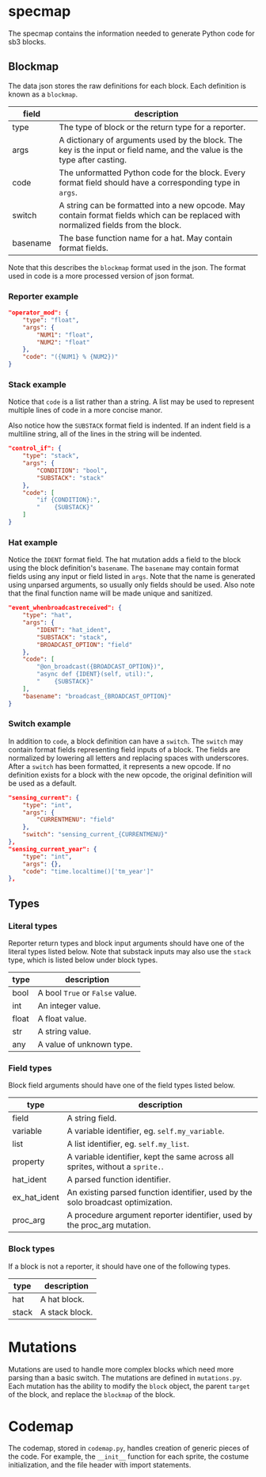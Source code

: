 # specmap

The specmap contains the information needed to generate Python code for sb3 blocks.

## Blockmap

The data json stores the raw definitions for each block. Each definition is known as a `blockmap`.

| field    | description                                                                                                                         |
| -------- | ----------------------------------------------------------------------------------------------------------------------------------- |
| type     | The type of block or the return type for a reporter.                                                                                |
| args     | A dictionary of arguments used by the block. The key is the input or field name, and the value is the type after casting.           |
| code     | The unformatted Python code for the block. Every format field should have a corresponding type in `args`.                           |
| switch   | A string can be formatted into a new opcode. May contain format fields which can be replaced with normalized fields from the block. |
| basename | The base function name for a hat. May contain format fields.                                                                        |

Note that this describes the `blockmap` format used in the json. The format used in code is a more processed version of json format.


### Reporter example

```json
"operator_mod": {
    "type": "float",
    "args": {
        "NUM1": "float",
        "NUM2": "float"
    },
    "code": "({NUM1} % {NUM2})"
}
```

### Stack example

Notice that `code` is a list rather than a string. A list may be used to represent multiple lines of code in a more concise manor.

Also notice how the `SUBSTACK` format field is indented. If an indent field is a multiline string, all of the lines in the string will be indented.

```json
"control_if": {
    "type": "stack",
    "args": {
        "CONDITION": "bool",
        "SUBSTACK": "stack"
    },
    "code": [
        "if {CONDITION}:",
        "    {SUBSTACK}"
    ]
}
```


### Hat example

Notice the `IDENT` format field. The hat mutation adds a field to the block using the block definition's `basename`. The `basename` may contain format fields using any input or field listed in `args`. Note that the name is generated using unparsed arguments, so usually only fields should be used. Also note that the final function name will be made unique and sanitized.

```json
"event_whenbroadcastreceived": {
    "type": "hat",
    "args": {
        "IDENT": "hat_ident",
        "SUBSTACK": "stack",
        "BROADCAST_OPTION": "field"
    },
    "code": [
        "@on_broadcast({BROADCAST_OPTION})",
        "async def {IDENT}(self, util):",
        "    {SUBSTACK}"
    ],
    "basename": "broadcast_{BROADCAST_OPTION}"
}
```


### Switch example

In addition to `code`, a block definition can have a `switch`. The `switch` may contain format fields representing field inputs of a block. The fields are normalized by lowering all letters and replacing spaces with underscores. After a `switch` has been formatted, it represents a new opcode. If no definition exists for a block with the new opcode, the original definition will be used as a default.

```json
"sensing_current": {
    "type": "int",
    "args": {
        "CURRENTMENU": "field"
    },
    "switch": "sensing_current_{CURRENTMENU}"
},
"sensing_current_year": {
    "type": "int",
    "args": {},
    "code": "time.localtime()['tm_year']"
},
```


## Types

### Literal types

Reporter return types and block input arguments should have one of the literal types listed below. Note that substack inputs may also use the `stack` type, which is listed below under block types.

| type  | description                     |
| ----- | ------------------------------- |
| bool  | A bool `True` or `False` value. |
| int   | An integer value.               |
| float | A float value.                  |
| str   | A string value.                 |
| any   | A value of unknown type.        |


### Field types

Block field arguments should have one of the field types listed below.

| type         | description                                                                      |
| ------------ | -------------------------------------------------------------------------------- |
| field        | A string field.                                                                  |
| variable     | A variable identifier, eg. `self.my_variable`.                                    |
| list         | A list identifier, eg. `self.my_list`.                                        |
| property     | A variable identifier, kept the same across all sprites, without a `sprite.`.    |
| hat_ident    | A parsed function identifier.                                                    |
| ex_hat_ident | An existing parsed function identifier, used by the solo broadcast optimization. |
| proc_arg     | A procedure argument reporter identifier, used by the proc_arg mutation.         |


### Block types

If a block is not a reporter, it should have one of the following types.

| type  | description    |
| ----- | -------------- |
| hat   | A hat block.   |
| stack | A stack block. |


# Mutations

Mutations are used to handle more complex blocks which need more parsing than a basic switch. The mutations are defined in `mutations.py`. Each mutation has the ability to modify the `block` object, the parent `target` of the block, and replace the `blockmap` of the block.


# Codemap

The codemap, stored in `codemap.py`, handles creation of generic pieces of the code. For example, the `__init__` function for each sprite, the costume initialization, and the file header with import statements.
